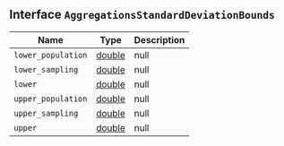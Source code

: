## Interface `AggregationsStandardDeviationBounds`

| Name | Type | Description |
| - | - | - |
| `lower_population` | [double](./double.md) | null | &nbsp; |
| `lower_sampling` | [double](./double.md) | null | &nbsp; |
| `lower` | [double](./double.md) | null | &nbsp; |
| `upper_population` | [double](./double.md) | null | &nbsp; |
| `upper_sampling` | [double](./double.md) | null | &nbsp; |
| `upper` | [double](./double.md) | null | &nbsp; |
